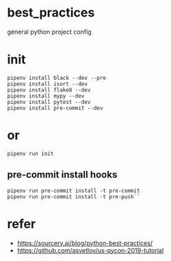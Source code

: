 # best_practices

general python project config

# init

```
pipenv install black --dev --pre
pipenv install isort --dev
pipenv install flake8 --dev
pipenv install mypy --dev
pipenv install pytest --dev
pipenv install pre-commit --dev
```

# or

`pipenv run init`

## pre-commit install hooks

```
pipenv run pre-commit install -t pre-commit
pipenv run pre-commit install -t pre-push``

```

# refer

- https://sourcery.ai/blog/python-best-practices/
- https://github.com/asvetlov/us-pycon-2019-tutorial
